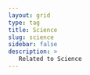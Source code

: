 ```yaml
---
layout: grid
type: tag
title: Science
slug: science
sidebar: false
description: >
   Related to Science
---
```

